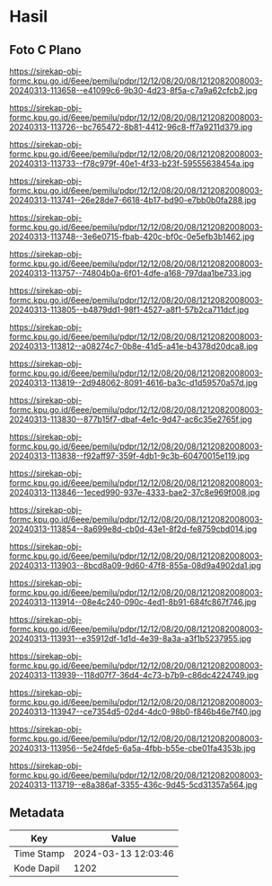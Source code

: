 # Hasil

## Foto C Plano

https://sirekap-obj-formc.kpu.go.id/6eee/pemilu/pdpr/12/12/08/20/08/1212082008003-20240313-113658--e41099c6-9b30-4d23-8f5a-c7a9a62cfcb2.jpg

https://sirekap-obj-formc.kpu.go.id/6eee/pemilu/pdpr/12/12/08/20/08/1212082008003-20240313-113726--bc765472-8b81-4412-96c8-ff7a9211d379.jpg

https://sirekap-obj-formc.kpu.go.id/6eee/pemilu/pdpr/12/12/08/20/08/1212082008003-20240313-113733--f78c979f-40e1-4f33-b23f-59555638454a.jpg

https://sirekap-obj-formc.kpu.go.id/6eee/pemilu/pdpr/12/12/08/20/08/1212082008003-20240313-113741--26e28de7-6618-4b17-bd90-e7bb0b0fa288.jpg

https://sirekap-obj-formc.kpu.go.id/6eee/pemilu/pdpr/12/12/08/20/08/1212082008003-20240313-113748--3e6e0715-fbab-420c-bf0c-0e5efb3b1462.jpg

https://sirekap-obj-formc.kpu.go.id/6eee/pemilu/pdpr/12/12/08/20/08/1212082008003-20240313-113757--74804b0a-6f01-4dfe-a168-797daa1be733.jpg

https://sirekap-obj-formc.kpu.go.id/6eee/pemilu/pdpr/12/12/08/20/08/1212082008003-20240313-113805--b4879dd1-98f1-4527-a8f1-57b2ca711dcf.jpg

https://sirekap-obj-formc.kpu.go.id/6eee/pemilu/pdpr/12/12/08/20/08/1212082008003-20240313-113812--a08274c7-0b8e-41d5-a41e-b4378d20dca8.jpg

https://sirekap-obj-formc.kpu.go.id/6eee/pemilu/pdpr/12/12/08/20/08/1212082008003-20240313-113819--2d948062-8091-4616-ba3c-d1d59570a57d.jpg

https://sirekap-obj-formc.kpu.go.id/6eee/pemilu/pdpr/12/12/08/20/08/1212082008003-20240313-113830--877b15f7-dbaf-4e1c-9d47-ac6c35e2765f.jpg

https://sirekap-obj-formc.kpu.go.id/6eee/pemilu/pdpr/12/12/08/20/08/1212082008003-20240313-113838--f92aff97-359f-4db1-9c3b-60470015e119.jpg

https://sirekap-obj-formc.kpu.go.id/6eee/pemilu/pdpr/12/12/08/20/08/1212082008003-20240313-113846--1eced990-937e-4333-bae2-37c8e969f008.jpg

https://sirekap-obj-formc.kpu.go.id/6eee/pemilu/pdpr/12/12/08/20/08/1212082008003-20240313-113854--8a699e8d-cb0d-43e1-8f2d-fe8759cbd014.jpg

https://sirekap-obj-formc.kpu.go.id/6eee/pemilu/pdpr/12/12/08/20/08/1212082008003-20240313-113903--8bcd8a09-9d60-47f8-855a-08d9a4902da1.jpg

https://sirekap-obj-formc.kpu.go.id/6eee/pemilu/pdpr/12/12/08/20/08/1212082008003-20240313-113914--08e4c240-090c-4ed1-8b91-684fc867f746.jpg

https://sirekap-obj-formc.kpu.go.id/6eee/pemilu/pdpr/12/12/08/20/08/1212082008003-20240313-113931--e35912df-1d1d-4e39-8a3a-a3f1b5237955.jpg

https://sirekap-obj-formc.kpu.go.id/6eee/pemilu/pdpr/12/12/08/20/08/1212082008003-20240313-113939--118d07f7-36d4-4c73-b7b9-c86dc4224749.jpg

https://sirekap-obj-formc.kpu.go.id/6eee/pemilu/pdpr/12/12/08/20/08/1212082008003-20240313-113947--ce7354d5-02d4-4dc0-98b0-f846b46e7f40.jpg

https://sirekap-obj-formc.kpu.go.id/6eee/pemilu/pdpr/12/12/08/20/08/1212082008003-20240313-113956--5e24fde5-6a5a-4fbb-b55e-cbe01fa4353b.jpg

https://sirekap-obj-formc.kpu.go.id/6eee/pemilu/pdpr/12/12/08/20/08/1212082008003-20240313-113719--e8a386af-3355-436c-9d45-5cd31357a564.jpg


## Metadata

| Key        | Value               |
| ---------- | ------------------- |
| Time Stamp | 2024-03-13 12:03:46 |
| Kode Dapil | 1202                |



